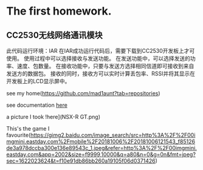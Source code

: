 # The first homework.

CC2530无线网络通讯模块
-------------------------
此代码运行环境：IAR
在IAR成功运行代码后，需要下载到CC2530开发板上才可使用。
使用过程中可以选择接收与发送功能。
在发送功能中，可以选择发送的功率、速度、包数量。
在接收功能中，只要与发送方选择相同信道即可接收到来自发送方的数据包。
接收的同时，接收方可以实时计算丢包率、RSSI并将其显示在开发板上的LCD显示屏中。

see my home(https://github.com/mad1aunt?tab=repositories)

see documentation [here](another.md)

a picture I took !here](NSX-R GT.png)

This's the game I favourite(https://gimg2.baidu.com/image_search/src=http%3A%2F%2F00imgmini.eastday.com%2Fmobile%2F20181006%2F20181006121543_f85126de3a978dccba300e136e89543c_1.jpeg&refer=http%3A%2F%2F00imgmini.eastday.com&app=2002&size=f9999,10000&q=a80&n=0&g=0n&fmt=jpeg?sec=1622023624&t=f10e91db86bb260a19105f06d0371426)
